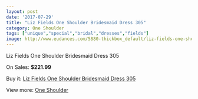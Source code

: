 ```yaml
---
layout: post
date: '2017-07-29'
title: "Liz Fields One Shoulder Bridesmaid Dress 305"
category: One Shoulder
tags: ["unique","special","bridal","dresses","fields"]
image: http://www.eudances.com/5880-thickbox_default/liz-fields-one-shoulder-bridesmaid-dress-305.jpg
---
```

Liz Fields One Shoulder Bridesmaid Dress 305

On Sales: **$221.99**
<a href="https://www.eudances.com/en/one-shoulder/2071-liz-fields-one-shoulder-bridesmaid-dress-305.html"><amp-img layout="responsive" width="600" height="600" src="//www.eudances.com/5880-thickbox_default/liz-fields-one-shoulder-bridesmaid-dress-305.jpg" alt="Liz Fields One Shoulder Bridesmaid Dress 305 0" /></a>
<a href="https://www.eudances.com/en/one-shoulder/2071-liz-fields-one-shoulder-bridesmaid-dress-305.html"><amp-img layout="responsive" width="600" height="600" src="//www.eudances.com/5881-thickbox_default/liz-fields-one-shoulder-bridesmaid-dress-305.jpg" alt="Liz Fields One Shoulder Bridesmaid Dress 305 1" /></a>

Buy it: [Liz Fields One Shoulder Bridesmaid Dress 305](https://www.eudances.com/en/one-shoulder/2071-liz-fields-one-shoulder-bridesmaid-dress-305.html "Liz Fields One Shoulder Bridesmaid Dress 305")

View more: [One Shoulder](https://www.eudances.com/en/23-one-shoulder "One Shoulder")